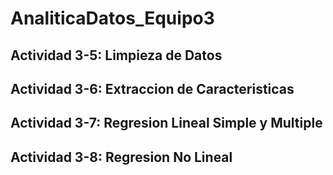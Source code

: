 # AnaliticaDatos_Equipo3

## Actividad 3-5: Limpieza de Datos
## Actividad 3-6: Extraccion de Caracteristicas
## Actividad 3-7: Regresion Lineal Simple y Multiple
## Actividad 3-8: Regresion No Lineal
